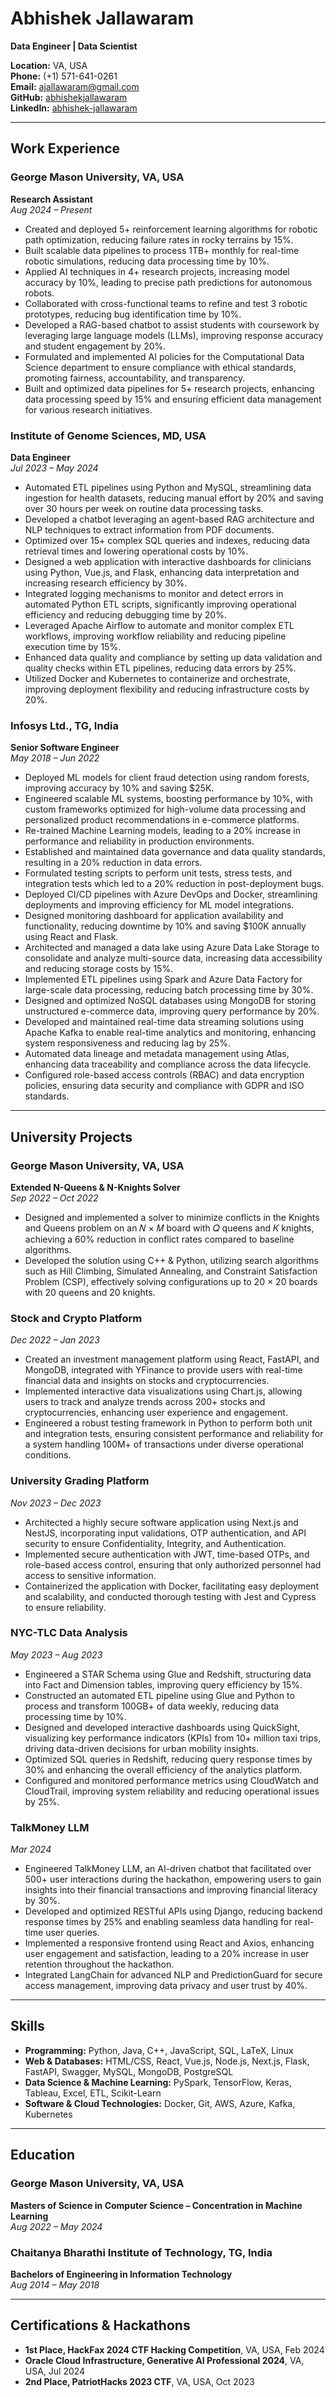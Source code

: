 # Abhishek Jallawaram

**Data Engineer | Data Scientist**

**Location:** VA, USA  
**Phone:** (+1) 571-641-0261  
**Email:** [ajallawaram@gmail.com](mailto:ajallawaram@gmail.com)  
**GitHub:** [abhishekjallawaram](https://github.com/abhishekjallawaram)  
**LinkedIn:** [abhishek-jallawaram](https://www.linkedin.com/in/abhishek-jallawaram)

---

## Work Experience

### George Mason University, VA, USA
**Research Assistant**  
*Aug 2024 – Present*  
- Created and deployed 5+ reinforcement learning algorithms for robotic path optimization, reducing failure rates in rocky terrains by 15%.
- Built scalable data pipelines to process 1TB+ monthly for real-time robotic simulations, reducing data processing time by 10%.
- Applied AI techniques in 4+ research projects, increasing model accuracy by 10%, leading to precise path predictions for autonomous robots.
- Collaborated with cross-functional teams to refine and test 3 robotic prototypes, reducing bug identification time by 10%.
- Developed a RAG-based chatbot to assist students with coursework by leveraging large language models (LLMs), improving response accuracy and student engagement by 20%.
- Formulated and implemented AI policies for the Computational Data Science department to ensure compliance with ethical standards, promoting fairness, accountability, and transparency.
- Built and optimized data pipelines for 5+ research projects, enhancing data processing speed by 15% and ensuring efficient data management for various research initiatives.

### Institute of Genome Sciences, MD, USA
**Data Engineer**  
*Jul 2023 – May 2024*  
- Automated ETL pipelines using Python and MySQL, streamlining data ingestion for health datasets, reducing manual effort by 20% and saving over 30 hours per week on routine data processing tasks.
- Developed a chatbot leveraging an agent-based RAG architecture and NLP techniques to extract information from PDF documents.
- Optimized over 15+ complex SQL queries and indexes, reducing data retrieval times and lowering operational costs by 10%.
- Designed a web application with interactive dashboards for clinicians using Python, Vue.js, and Flask, enhancing data interpretation and increasing research efficiency by 30%.
- Integrated logging mechanisms to monitor and detect errors in automated Python ETL scripts, significantly improving operational efficiency and reducing debugging time by 20%.
- Leveraged Apache Airflow to automate and monitor complex ETL workflows, improving workflow reliability and reducing pipeline execution time by 15%.
- Enhanced data quality and compliance by setting up data validation and quality checks within ETL pipelines, reducing data errors by 25%.
- Utilized Docker and Kubernetes to containerize and orchestrate, improving deployment flexibility and reducing infrastructure costs by 20%.

### Infosys Ltd., TG, India
**Senior Software Engineer**  
*May 2018 – Jun 2022*  
- Deployed ML models for client fraud detection using random forests, improving accuracy by 10% and saving $25K.
- Engineered scalable ML systems, boosting performance by 10%, with custom frameworks optimized for high-volume data processing and personalized product recommendations in e-commerce platforms.
- Re-trained Machine Learning models, leading to a 20% increase in performance and reliability in production environments.
- Established and maintained data governance and data quality standards, resulting in a 20% reduction in data errors.
- Formulated testing scripts to perform unit tests, stress tests, and integration tests which led to a 20% reduction in post-deployment bugs.
- Deployed CI/CD pipelines with Azure DevOps and Docker, streamlining deployments and improving efficiency for ML model integrations.
- Designed monitoring dashboard for application availability and functionality, reducing downtime by 10% and saving $100K annually using React and Flask.
- Architected and managed a data lake using Azure Data Lake Storage to consolidate and analyze multi-source data, increasing data accessibility and reducing storage costs by 15%.
- Implemented ETL pipelines using Spark and Azure Data Factory for large-scale data processing, reducing batch processing time by 30%.
- Designed and optimized NoSQL databases using MongoDB for storing unstructured e-commerce data, improving query performance by 20%.
- Developed and maintained real-time data streaming solutions using Apache Kafka to enable real-time analytics and monitoring, enhancing system responsiveness and reducing lag by 25%.
- Automated data lineage and metadata management using Atlas, enhancing data traceability and compliance across the data lifecycle.
- Configured role-based access controls (RBAC) and data encryption policies, ensuring data security and compliance with GDPR and ISO standards.

---

## University Projects

### George Mason University, VA, USA
**Extended N-Queens & N-Knights Solver**  
*Sep 2022 – Oct 2022*  
- Designed and implemented a solver to minimize conflicts in the Knights and Queens problem on an 𝑁 × 𝑀 board with 𝑄 queens and 𝐾 knights, achieving a 60% reduction in conflict rates compared to baseline algorithms.
- Developed the solution using C++ & Python, utilizing search algorithms such as Hill Climbing, Simulated Annealing, and Constraint Satisfaction Problem (CSP), effectively solving configurations up to 20 × 20 boards with 20 queens and 20 knights.

### Stock and Crypto Platform  
*Dec 2022 – Jan 2023*  
- Created an investment management platform using React, FastAPI, and MongoDB, integrated with YFinance to provide users with real-time financial data and insights on stocks and cryptocurrencies.
- Implemented interactive data visualizations using Chart.js, allowing users to track and analyze trends across 200+ stocks and cryptocurrencies, enhancing user experience and engagement.
- Engineered a robust testing framework in Python to perform both unit and integration tests, ensuring consistent performance and reliability for a system handling 100M+ of transactions under diverse operational conditions.

### University Grading Platform  
*Nov 2023 – Dec 2023*  
- Architected a highly secure software application using Next.js and NestJS, incorporating input validations, OTP authentication, and API security to ensure Confidentiality, Integrity, and Authentication.
- Implemented secure authentication with JWT, time-based OTPs, and role-based access control, ensuring that only authorized personnel had access to sensitive information.
- Containerized the application with Docker, facilitating easy deployment and scalability, and conducted thorough testing with Jest and Cypress to ensure reliability.

### NYC-TLC Data Analysis  
*May 2023 – Aug 2023*  
- Engineered a STAR Schema using Glue and Redshift, structuring data into Fact and Dimension tables, improving query efficiency by 15%.
- Constructed an automated ETL pipeline using Glue and Python to process and transform 100GB+ of data weekly, reducing data processing time by 10%.
- Designed and developed interactive dashboards using QuickSight, visualizing key performance indicators (KPIs) from 10+ million taxi trips, driving data-driven decisions for urban mobility insights.
- Optimized SQL queries in Redshift, reducing query response times by 30% and enhancing the overall efficiency of the analytics platform.
- Configured and monitored performance metrics using CloudWatch and CloudTrail, improving system reliability and reducing operational issues by 25%.

### TalkMoney LLM  
*Mar 2024*  
- Engineered TalkMoney LLM, an AI-driven chatbot that facilitated over 500+ user interactions during the hackathon, empowering users to gain insights into their financial transactions and improving financial literacy by 30%.
- Developed and optimized RESTful APIs using Django, reducing backend response times by 25% and enabling seamless data handling for real-time user queries.
- Implemented a responsive frontend using React and Axios, enhancing user engagement and satisfaction, leading to a 20% increase in user retention throughout the hackathon.
- Integrated LangChain for advanced NLP and PredictionGuard for secure access management, improving data privacy and user trust by 40%.

---

## Skills

- **Programming:** Python, Java, C++, JavaScript, SQL, LaTeX, Linux
- **Web & Databases:** HTML/CSS, React, Vue.js, Node.js, Next.js, Flask, FastAPI, Swagger, MySQL, MongoDB, PostgreSQL
- **Data Science & Machine Learning:** PySpark, TensorFlow, Keras, Tableau, Excel, ETL, Scikit-Learn
- **Software & Cloud Technologies:** Docker, Git, AWS, Azure, Kafka, Kubernetes

---

## Education

### George Mason University, VA, USA
**Masters of Science in Computer Science – Concentration in Machine Learning**  
*Aug 2022 – May 2024*

### Chaitanya Bharathi Institute of Technology, TG, India
**Bachelors of Engineering in Information Technology**  
*Aug 2014 – May 2018*

---

## Certifications & Hackathons

- **1st Place, HackFax 2024 CTF Hacking Competition**, VA, USA, Feb 2024
- **Oracle Cloud Infrastructure, Generative AI Professional 2024**, VA, USA, Jul 2024
- **2nd Place, PatriotHacks 2023 CTF**, VA, USA, Oct 2023
